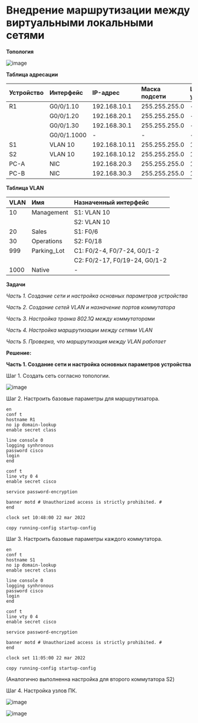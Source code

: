 # Внедрение маршрутизации между виртуальными локальными сетями

**Топология**

![image](https://user-images.githubusercontent.com/84719218/159425245-1d1e6f61-55f7-4b67-8e1e-740b54d83610.png)

**Таблица адресации**

| Устройство    | Интерфейс          | IP-адрес        |Маска подсети      |Шлюз по умолчанию |
| :-------------|:------------------ | :-------------- |:------------------|:-----------------|
| R1            | G0/0/1.10          | 192.168.10.1    | 255.255.255.0     |-                 |
|               | G0/0/1.20          | 192.168.20.1    | 255.255.255.0     |-                 |
|               | G0/0/1.30          | 192.168.30.1    | 255.255.255.0     |-                 |
|               | G0/0/1.1000        | -               | -                 |-                 |
| S1            | VLAN 10            | 192.168.10.11   | 255.255.255.0     | 192.168.10.1     |
| S2            | VLAN 10            | 192.168.10.12   | 255.255.255.0     | 192.168.10.1     |
| PC-A          | NIC                | 192.168.20.3    | 255.255.255.0     | 192.168.20.1     |
| PC-B          | NIC                | 192.168.30.3    | 255.255.255.0     | 192.168.30.1     |

**Таблица VLAN**

| VLAN          | Имя                | Назначенный интерфейс        |
| :-------------|:------------------ | :--------------------------- |
| 10            | Management         | S1: VLAN 10                  |
|               |                    | S2: VLAN 10                  |
| 20            | Sales              | S1: F0/6                     |
| 30            | Operations         | S2: F0/18                    |
| 999           | Parking_Lot        | С1: F0/2-4, F0/7-24, G0/1-2  |
|               |                    | С2: F0/2-17, F0/19-24, G0/1-2|
| 1000          | Native             | -                            |

**Задачи**

*Часть 1. Создание сети и настройка основных параметров устройства*

*Часть 2. Создание сетей VLAN и назначение портов коммутатора*

*Часть 3. Настройка транка 802.1Q между коммутаторами*

*Часть 4. Настройка маршрутизации между сетями VLAN*

*Часть 5. Проверка, что маршрутизация между VLAN работает*

**Решение:**

**Часть 1. Создание сети и настройка основных параметров устройства**

Шаг 1. Создать сеть согласно топологии.

![image](https://user-images.githubusercontent.com/84719218/159429550-6d271547-e8f9-4a47-8aa9-cf80bcf4dd41.png)

Шаг 2. Настроить базовые параметры для маршрутизатора.

```
en
conf t
hostname R1
no ip domain-lookup
enable secret class
```

```
line console 0
logging synhronous
password cisco
login
end
```

```
conf t
line vty 0 4
enable secret cisco
```

```
service password-encryption
```

```
banner motd # Unauthorized access is strictly prohibited. #
end
```

```
clock set 10:48:00 22 mar 2022
```

```
copy running-config startup-config
```

Шаг 3. Настроить базовые параметры каждого коммутатора.

```
en
conf t
hostname S1
no ip domain-lookup
enable secret class
```

```
line console 0
logging synhronous
password cisco
login
end
```

```
conf t
line vty 0 4
enable secret cisco
```

```
service password-encryption
```

```
banner motd # Unauthorized access is strictly prohibited. #
end
```

```
clock set 11:05:00 22 mar 2022
```

```
copy running-config startup-config
```

(Аналогично выполненна настройка для второго коммутатора S2)

Шаг 4. Настройка узлов ПК.

![image](https://user-images.githubusercontent.com/84719218/159435774-a2304aa3-fc18-499b-9676-151c48fd0f84.png)

![image](https://user-images.githubusercontent.com/84719218/159435923-b896fcc5-4528-480c-b8a3-6b60c5d0960e.png)




